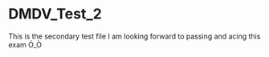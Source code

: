 # DMDV_Test_2
This is the secondary test file
I am looking forward to passing and acing this exam Ó_Ò
